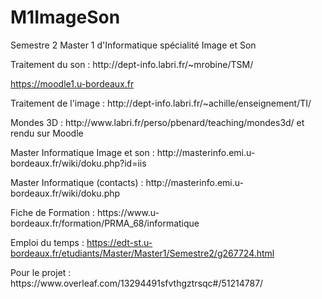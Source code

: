 # M1ImageSon
Semestre 2 Master 1 d'Informatique spécialité Image et Son

<p>Traitement du son : http://dept-info.labri.fr/~mrobine/TSM/
  
  https://moodle1.u-bordeaux.fr</p>
<p>Traitement de l'image : http://dept-info.labri.fr/~achille/enseignement/TI/</p>
<p>Mondes 3D : http://www.labri.fr/perso/pbenard/teaching/mondes3d/ et rendu sur Moodle</p>
<p>Master Informatique Image et son : http://masterinfo.emi.u-bordeaux.fr/wiki/doku.php?id=iis</p>
<p>Master Informatique (contacts) : http://masterinfo.emi.u-bordeaux.fr/wiki/doku.php</p>
<p>Fiche de Formation : https://www.u-bordeaux.fr/formation/PRMA_68/informatique</p>

Emploi du temps : https://edt-st.u-bordeaux.fr/etudiants/Master/Master1/Semestre2/g267724.html

<p>Pour le projet :
https://www.overleaf.com/13294491sfvthgztrsqc#/51214787/
</p>
